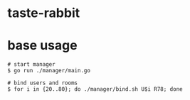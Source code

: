 # taste-rabbit


# base usage

```
# start manager
$ go run ./manager/main.go

# bind users and rooms
$ for i in {20..80}; do ./manager/bind.sh U$i R78; done
```